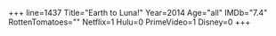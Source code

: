 +++
line=1437
Title="Earth to Luna!"
Year=2014
Age="all"
IMDb="7.4"
RottenTomatoes=""
Netflix=1
Hulu=0
PrimeVideo=1
Disney=0
+++

